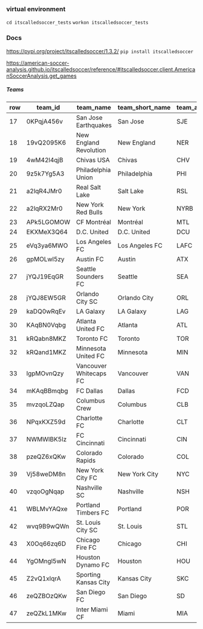 ### virtual environment

`cd itscalledsoccer_tests`
`workon itscalledsoccer_tests`

### Docs

https://pypi.org/project/itscalledsoccer/1.3.2/
`pip install itscalledsoccer`

https://american-soccer-analysis.github.io/itscalledsoccer/reference/#itscalledsoccer.client.AmericanSoccerAnalysis.get_games

##### Teams

| row | team_id    | team_name              | team_short_name | team_abbreviation | competition |
| --- | ---------- | ---------------------- | --------------- | ----------------- | ----------- |
| 17  | 0KPqjA456v | San Jose Earthquakes   | San Jose        | SJE               | mls         |
| 18  | 19vQ2095K6 | New England Revolution | New England     | NER               | mls         |
| 19  | 4wM42l4qjB | Chivas USA             | Chivas          | CHV               | mls         |
| 20  | 9z5k7Yg5A3 | Philadelphia Union     | Philadelphia    | PHI               | mls         |
| 21  | a2lqR4JMr0 | Real Salt Lake         | Salt Lake       | RSL               | mls         |
| 22  | a2lqRX2Mr0 | New York Red Bulls     | New York        | NYRB              | mls         |
| 23  | APk5LGOMOW | CF Montréal            | Montréal        | MTL               | mls         |
| 24  | EKXMeX3Q64 | D.C. United            | D.C. United     | DCU               | mls         |
| 25  | eVq3ya6MWO | Los Angeles FC         | Los Angeles FC  | LAFC              | mls         |
| 26  | gpMOLwl5zy | Austin FC              | Austin          | ATX               | mls         |
| 27  | jYQJ19EqGR | Seattle Sounders FC    | Seattle         | SEA               | mls         |
| 28  | jYQJ8EW5GR | Orlando City SC        | Orlando City    | ORL               | mls         |
| 29  | kaDQ0wRqEv | LA Galaxy              | LA Galaxy       | LAG               | mls         |
| 30  | KAqBN0Vqbg | Atlanta United FC      | Atlanta         | ATL               | mls         |
| 31  | kRQabn8MKZ | Toronto FC             | Toronto         | TOR               | mls         |
| 32  | kRQand1MKZ | Minnesota United FC    | Minnesota       | MIN               | mls         |
| 33  | lgpMOvnQzy | Vancouver Whitecaps FC | Vancouver       | VAN               | mls         |
| 34  | mKAqBBmqbg | FC Dallas              | Dallas          | FCD               | mls         |
| 35  | mvzqoLZQap | Columbus Crew          | Columbus        | CLB               | mls         |
| 36  | NPqxKXZ59d | Charlotte FC           | Charlotte       | CLT               | mls         |
| 37  | NWMWlBK5lz | FC Cincinnati          | Cincinnati      | CIN               | mls         |
| 38  | pzeQZ6xQKw | Colorado Rapids        | Colorado        | COL               | mls         |
| 39  | Vj58weDM8n | New York City FC       | New York City   | NYC               | mls         |
| 40  | vzqoOgNqap | Nashville SC           | Nashville       | NSH               | mls         |
| 41  | WBLMvYAQxe | Portland Timbers FC    | Portland        | POR               | mls         |
| 42  | wvq9B9wQWn | St. Louis City SC      | St. Louis       | STL               | mls         |
| 43  | X0Oq66zq6D | Chicago Fire FC        | Chicago         | CHI               | mls         |
| 44  | YgOMngl5wN | Houston Dynamo FC      | Houston         | HOU               | mls         |
| 45  | Z2vQ1xlqrA | Sporting Kansas City   | Kansas City     | SKC               | mls         |
| 46  | zeQZBOzQKw | San Diego FC           | San Diego       | SD                | mls         |
| 47  | zeQZkL1MKw | Inter Miami CF         | Miami           | MIA               | mls         |
